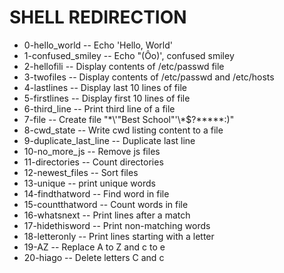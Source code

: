 # SHELL REDIRECTION
 - 0-hello_world -- Echo 'Hello, World'
 - 1-confused_smiley -- Echo "(Ôo)', confused smiley
 - 2-hellofili -- Display contents of /etc/passwd file
 - 3-twofiles -- Display contents of /etc/passwd and /etc/hosts
 - 4-lastlines -- Display last 10 lines of file
 - 5-firstlines -- Display first 10 lines of file
 - 6-third_line -- Print third line of a file
 - 7-file -- Create file  "\*\\\'\"Best School\"'\\\*$\?\*\*\*\*\*:\)"
 - 8-cwd_state -- Write cwd listing content to a file
 - 9-duplicate_last_line -- Duplicate last line
 - 10-no_more_js -- Remove js files
 - 11-directories -- Count directories
 - 12-newest_files -- Sort files
 - 13-unique -- print unique words
 - 14-findthatword -- Find word in file
 - 15-countthatword -- Count words in file
 - 16-whatsnext -- Print lines after a match
 - 17-hidethisword -- Print non-matching words
 - 18-letteronly -- Print lines starting with a letter
 - 19-AZ -- Replace A to Z and c to e
 - 20-hiago -- Delete letters C and c
